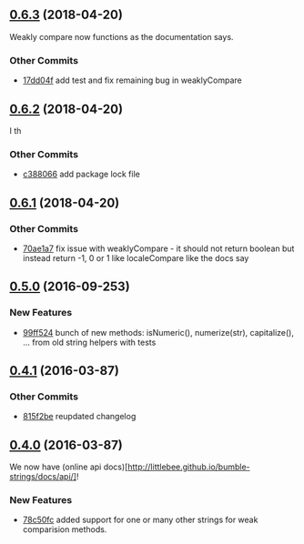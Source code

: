 ## [0.6.3](https://github.com/littlebee/bumble-strings.git/compare/0.6.2...0.6.3) (2018-04-20)
Weakly compare now functions as the documentation says.

### Other Commits
* [17dd04f](https://github.com/littlebee/bumble-strings.git/commit/17dd04f3c50ac8e5095566e82cbffb8d41f4490f) add test and fix remaining bug in weaklyCompare

## [0.6.2](https://github.com/littlebee/bumble-strings.git/compare/0.6.1...0.6.2) (2018-04-20)
I th

### Other Commits
* [c388066](https://github.com/littlebee/bumble-strings.git/commit/c388066bfd07d0d0c397f5bc73ae0ae9e4c79d24) add package lock file

## [0.6.1](https://github.com/littlebee/bumble-strings.git/compare/0.5.0...0.6.1) (2018-04-20)


### Other Commits
* [70ae1a7](https://github.com/littlebee/bumble-strings.git/commit/70ae1a770a0044c5769ec372a0c7f8224967c373) fix issue with weaklyCompare - it should not return boolean but instead return -1, 0 or 1 like localeCompare like the docs say

## [0.5.0](https://github.com/littlebee/bumble-strings.git/compare/0.4.1...0.5.0) (2016-09-253)


### New Features
* [99ff524](https://github.com/littlebee/bumble-strings.git/commit/99ff524759292bc2dd45be2e2faf7c4e17289564)  bunch of new methods: isNumeric(), numerize(str), capitalize(), ...  from old string helpers with tests

## [0.4.1](https://github.com/littlebee/bumble-strings.git/compare/0.4.0...0.4.1) (2016-03-87)


### Other Commits
* [815f2be](https://github.com/littlebee/bumble-strings.git/commit/815f2be3e5b5981ba7d5b22c459602bc26e60b43) reupdated changelog

## [0.4.0](https://github.com/littlebee/bumble-strings.git/compare/0.0.0...0.4.0) (2016-03-87)
We now have (online api docs)[http://littlebee.github.io/bumble-strings/docs/api/]!  

### New Features
* [78c50fc](https://github.com/littlebee/bumble-strings.git/commit/78c50fce9fd567393e70f4bafd97bd4bc91d7370)  added support for one or many other strings for weak comparision methods.
